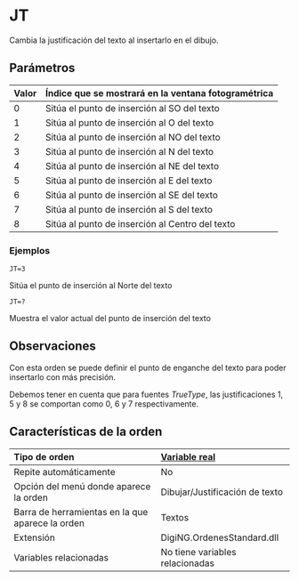 # JT

Cambia la justificación del texto al insertarlo en el dibujo.

## Parámetros

| Valor | Índice que se mostrará en la ventana fotogramétrica |
| :--- | :--- |
| 0 | Sitúa el punto de inserción al SO del texto |
| 1 | Sitúa al punto de inserción al O del texto |
| 2 | Sitúa al punto de inserción al NO del texto |
| 3 | Sitúa al punto de inserción al N del texto |
| 4 | Sitúa al punto de inserción al NE del texto |
| 5 | Sitúa al punto de inserción al E del texto |
| 6 | Sitúa al punto de inserción al SE del texto |
| 7 | Sitúa al punto de inserción al S del texto |
| 8 | Sitúa al punto de inserción al Centro del texto |

### Ejemplos

`JT=3`

Sitúa el punto de inserción al Norte del texto

`JT=?`

Muestra el valor actual del punto de inserción del texto

## Observaciones

Con esta orden se puede definir el punto de enganche del texto para poder insertarlo con más precisión.

Debemos tener en cuenta que para fuentes _TrueType_, las justificaciones 1, 5 y 8 se comportan como 0, 6 y 7 respectivamente.

## Características de la orden

| Tipo de orden | [Variable real](jt.md) |
| :--- | :--- |
| Repite automáticamente | No |
| Opción del menú donde aparece la orden | Dibujar/Justificación de texto |
| Barra de herramientas en la que aparece la orden | Textos |
| Extensión | DigiNG.OrdenesStandard.dll |
| Variables relacionadas | No tiene variables relacionadas |

